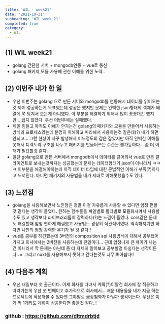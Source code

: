 ```yaml
---
title: 'WIL - week21'
date: '2021-10-31'
subheading: 'WIL week 21'
completed: true
category:
  - WIL
---
```


## (1) WIL week21

- golang 간단한 서버 + mongodb연동 + vue로 통신
- golang 패키지,모듈 사용에 관한 이해를 위한 노력..

## (2) 이번주 내가 한 일

- 우선 이번주는 golang 으로 만든 서버와 mongodb를 연동해서 데이터를 읽어오는것 까지 성공하는게 목표였는데 성공은 했지만 문제는 완벽한 json형태의 객체가 배열에 쭉 담겨서 오는게 아니였다. 이 부분을 해결하기 위해서 많이 끙끙대긴 했지만... 쉽지 않았다. 우선 이번주에는 실패했다.
- 제일 힘들고 아직도 이해가 안가는건 golang의 패키지와 모듈을 만들어서 사용하는 방식과 프로세스였는데 분명히 이해하고 따라해서 사용하는것 같은데(?) 내가 하면 안되고... 그런 현상이 자꾸 발생해서 어느정도의 감은 잡았지만 아직 완벽한 이해를 못해서 디렉토리 구조를 나누고 패키지를 만들어쓰는 수준은 불가능하다... 좀 더 이해가 필요할것 같다.
- 일단 golang으로 만든 서버에서 mongodb에서 데이터를 긁어와서 vue로 만든 클라이언트로 보내는것까지는 성공했는데 문제는 데이터형태가 json이 아니라서 ㅋㅋㅋ 이부분을 해결해야하는데 아직 데이터 타입에 대한 문법적인 이해가 부족(?)하다고 느껴진다. 아니면 패키지의 사용법을 내가 제대로 이해못했을수도 있다.

## (3) 느낀점

- golang을 사용해보면서 느낀점은 정말 이걸 자유롭게 사용할 수 있다면 엄청 편할것 같다는 생각이 들었다. 원하는 함수들을 파일별로 폴더별로 모듈화시켜서 사용할 수도 있고 생각보다 라이브러리들이 강력하다(?)는 느낌이 들었다. cors같은 문제도 해결할때 엄청 편하게 해결했고 사용법도 굉장히 직관적이였다. 익숙해지기만 하다면 나만의 엄청 강력한 무기가 될 것 같다.!
- vue를 공부를 하긴했는데 3버전의 composition api 사용방식에 대해서 공부했어가지고 회사에서는 2버전을 사용하는데 큰일이다... 근데 엄청나게 큰 차이가 나는건 아니라서 막 문제는 아닌데 좀 더 자세히 알아보고 공부할걸 아쉽다는 생각이든다..ㅠ 그리고 nuxt를 사용해보지 못하고 간다는것도 너무!!!!아쉽다!!

## (4) 다음주 계획

- 우선 내일부터 첫 출근이다. 이제 회사를 다녀서 계획(?)이랄건 회사에 잘 적응하고 따라가는게 우선 첫 번째이고 추가적으로 회사에서... 배운 내용들을 내가 지금 하는 프로젝트에 적용해볼 수 있다면 그야말로 금상첨화가 아닐까 생각이든다. 우선은 이거 딱 1개라도 계획이 성공한다면 좋을것 같다..!

### github : https://github.com/dltmdrbtjd
